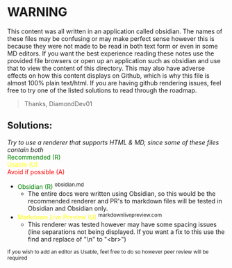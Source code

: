 # WARNING
This content was all written in an application called obsidian. The names of these files may be confusing or may make perfect sense however this is because they were not made to be read in both text form or even in some MD editors. If you want the best experience reading these notes use the provided file browsers or open up an application such as obsidian and use that to view the content of this directory. This may also have adverse effects on how this content displays on Github, which is why this file is almost 100% plain text/html. If you are having github rendering issues, feel free to try one of the listed solutions to read through the roadmap.

> Thanks, DiamondDev01

## Solutions:
*Try to use a renderer that supports HTML & MD, since some of these files contain both*<br><span style="color:green">Recommended (R)</span><br><span style="color:yellow">Usable (U)</span><br><span style="color:red">Avoid if possible (A)</span><br>
- <span style="color:green"><a href="https://obsidian.md" style="color:green;text-decoration:none">Obsidian (R)</a></span> <sup>obsidian.md</sup>
	- The entire docs were written using Obsidian, so this would be the recommended renderer and PR's to markdown files will be tested in Obsidian and Obsidian only.
- <span style="color:yellow"><a href="https://markdownlivepreview.com" style="color:yellow;text-decoration:none">Markdown Live Preview (U)</a></span> <sup>markdownlivepreview.com</sup>
	- This renderer was tested however may have some spacing issues (line separations not being displayed. If you want a fix to this use the find and replace of "\\n" to "\<br\>")

<sup>If you wish to add an editor as Usable, feel free to do so however peer review will be required</sup>